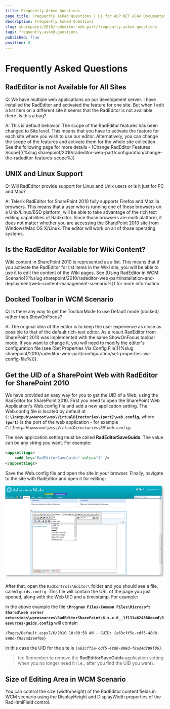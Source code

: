 ```yaml
---
title: Frequently Asked Questions
page_title: Frequently Asked Questions | UI for ASP.NET AJAX Documentation
description: Frequently Asked Questions
slug: sharepoint/2010/radeditor-web-part/frequently-asked-questions
tags: frequently,asked,questions
published: True
position: 8
---
```


# Frequently Asked Questions





## RadEditor is not Available for All Sites

Q: We have multiple web applications on our development server. I have installed the RadEditor and activated the feature for one site. But when I edit a list item on a different site it seems that the RadEditor is not available there. Is this a bug?

A: This is default behavior. The scope of the RadEditor features has been changed to Site level. This means that you have to activate the feature for each site where you wish to use our editor. Alternatively, you can change the scope of the features and activate them for the whole site collection. See the following page for more details - [Change RadEditor Features Scope]({%slug sharepoint/2010/radeditor-web-part/configuration/change-the-radeditor-features-scope%})

## UNIX and Linux Support

Q: Will RadEditor provide support for Linux and Unix users or is it just for PC and Mac?

A: Telerik RadEditor for SharePoint 2010 fully supports Firefox and Mozilla browsers. This means that a user who is running one of these browsers on a Unix/Linux/BSD platform, will be able to take advantage of the rich text editing capabilities of RadEditor. Since those browsers are multi platform, it does not matter whether you are accessing the SharePoint 2010 site from Windows/Mac OS X/Linux. The editor will work on all of those operating systems.

## Is the RadEditor Available for Wiki Content?

Wiki content in SharePoint 2010 is represented as a list. This means that if you activate the RadEditor for list items in the Wiki site, you will be able to use it to edit the content of the Wiki pages. See [Using RadEditor in WCM Scenario]({%slug sharepoint/2010/radeditor-web-part/installation-and-deployment/web-content-management-scenario%}) for more information

## Docked Toolbar in WCM Scenario

Q: Is there any way to get the ToolbarMode to use Default mode (docked) rather than ShowOnFocus?

A: The original idea of the editor is to keep the user experience as close as possible to that of the default rich-text editor. As a result RadEditor from SharePoint 2010 was implemented with the same ShowOnFocus toolbar mode. If you want to change it, you will need to modify the editor's configuration file (see [Set Properties Via Config File]({%slug sharepoint/2010/radeditor-web-part/configuration/set-properties-via-config-file%})).

## Get the UID of a SharePoint Web with RadEditor for SharePoint 2010

We have provided an easy way for you to get the UID of a Web, using the RadEditor for SharePoint 2010. First you need to open the SharePoint Web Application's Web.config file and add a new application setting. The Web.config file is located by default at **`C:\Inetpub\wwwroot\wss\VirtualDirectories\(port)\web.config`**, where **`(port)`** is the port of the web application - for example *`C:\Inetpub\wwwroot\wss\VirtualDirectories\80\web.config`*.

The new application setting must be called **RadEditorSaveGuids**. The value can be any string you want. For example:

````XML
<appsettings>
    <add key="RadEditorSaveGuids" value="1" />
</appsettings>
````

Save the Web.config file and open the site in your browser. Finally, navigate to the site with RadEditor and open it for editing:

![](images/SP_WbPart4_thumb.png)

After that, open the `RadControls\Editor\` folder and you should see a file, called `guids.config`. This file will contain the URL of the page you just opened, along with the Web UID and a timestamp. For example:

In the above example the file **`\Program Files\Common Files\Microsoft Shared\web server extensions\wpresources\RadEditorSharePoint\6.x.x.0__1f131a624888eeed\Resources\guids.config`** will contain

`/Pages/Default.aspx7/6/2010 10:00:58 AM - GUID: {a63cff5e-cdf5-48d0-898d-f9a24d299f06}`

In this case the UID for the site is *`{a63cff5e-cdf5-48d0-898d-f9a24d299f06}`*.

>tip: Remember to remove the **RadEditorSaveGuids** application setting when you no longer need it (i.e., after you find the UID you want).

## Size of Editing Area in WCM Scenario

You can control the size (width/height) of the RadEditor content fields in WCM scenario using the DisplayHeight and DisplayWidth properties of the RadHtmlField control.
